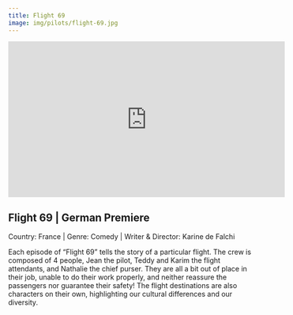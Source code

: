 ```yaml
---
title: Flight 69
image: img/pilots/flight-69.jpg
---
```

<iframe width="560" height="315" src="https://www.youtube-nocookie.com/embed/2kvNpUHkguA?controls=1" frameborder="0" allow="accelerometer; autoplay; encrypted-media; gyroscope; picture-in-picture" allowfullscreen></iframe>

## Flight 69 | German Premiere
Country: France | Genre: Comedy | Writer & Director: Karine de Falchi

Each episode of “Flight 69” tells the story of a particular flight. The crew is composed of 4 people, Jean the pilot, Teddy and Karim the flight attendants, and Nathalie the chief purser. They are all a bit out of place in their job, unable to do their work properly, and neither reassure the passengers nor guarantee their safety! The flight destinations are also characters on their own, highlighting our cultural differences and our diversity. 